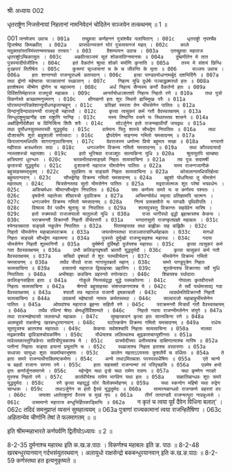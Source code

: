 श्रीः
अध्यायः 002

धृतराष्ट्रेण निजसेनायां निहतानां नामनिवेदनं चोदितेन सञ्जयेन तत्कथनम् ॥ 1 ॥

001  	`जनमेजय उवाच ।
001a	तच्छ्रुत्वा कर्णहननं पुत्रांश्चैव पलायितान् ।
001c	धृतराष्ट्रो नृपश्चैव द्विजश्रेष्ठ किमब्रवीत्  ॥
002a	प्राप्तवान्व्यसनं घोरं पुत्रव्यसनजं महत् ।
002c	काले यदुक्तवांस्तस्मिंस्तन्ममाचक्ष्व तत्त्वतः' ॥
003 	वैशम्पायन उवाच ।
003a	एतच्छ्रुत्वा महाराज धृतराष्ट्रोऽम्बिकासुतः ।
003c	अब्रवीत्सञ्जयं सूतं शोकसंविग्नमानसः ॥
004a	दुष्प्रणीतेन मे तात पुत्रस्यादीर्घजीविनः ।
004c	हतं वैकर्तनं श्रुत्वा शोको मर्माणि कृन्तति ॥
005a	तस्य मे संशयं छिन्धि दुःखपारं तितीर्षतः ।
005c	कुरूणां सृञ्जयानां च के च जीवन्ति के मृताः ॥
006 	सञ्जय उवाच ।
006a	हतः शान्तनवो राजन्दुराधर्षः प्रतापवान् ।
006c	हत्वा पाण्डवयोधानामर्बुदं दशभिर्दिनैः ॥
007a	तथा द्रोणो महेष्वासः पाञ्चालानां रथव्रजान् ।
007c	निहत्य युधि दुर्धर्षः पञ्चाद्रुक्मरथो हतः ॥
008a	हतशेषस्य भीष्मेण द्रोणेन च महात्मना ।
008c	अर्धं निहत्य सैन्यस्य कर्णो वैकर्तनो हतः ॥
009a	विविंशतिर्महाराज राजपुत्रो महाबलः ।
009c	आनर्तयोधाञ्शतशो निहत्य निहतो रणे ॥
010a	तथा पुत्रो विकर्णस्ते क्षत्रव्रतमनुस्मरन् ।
010c	क्षीणबाणो हतः शूरः स्थितो ह्यभिमुखः परैः ॥
011a	घोररूपान्परिक्लेशान्दुर्योधनकृतान्बहून् ।
011c	प्रतिज्ञां स्मरता तेन भीमसेनेन पातितः ॥
012a	विन्दानुविन्दावावन्त्यौ राजपुत्रौ महारथौ ।
012c	कृत्वा त्वसुकरं कर्म गतौ वैवस्वतक्षयम् ॥
013a	सिन्धुराष्ट्रमुखानीह दश राष्ट्राणि यानिह ।
013c	यस्य तिष्ठन्ति वचने यः स्थितस्तव शासने ॥
014a	अक्षौहिणीर्दशैकां च विनिर्जित्य शितैः शरैः ।
014c	सोऽर्जुनेन हतो राजन्महावीर्यो जयद्रथः ॥
015a	तथा दुर्योधनसुतस्तरस्वी युद्धदुर्मदः ।
015c	वर्तमानः पितुः शास्त्रे सौभद्रेण निपातितः ॥
016a	तथा दौःशासनिः शूरो बाहुशाली रणोत्कटः ।
016c	द्रौपदेयेन सङ्गम्य गमितो यमसादनम् ॥
017a	किरातानामधिपतिः सागरानूपवासिनाम् ।
017c	देवराजस्य धर्मात्मा प्रियो बहुमतः सखा ॥
018a	भगदत्तो महीपालः क्षत्रधर्मरतः सदा ।
018c	धनञ्जयेन विक्रम्य गमितो यमसादनम् ॥
019a	तथा कौरवदायादो न्यस्तशस्त्रो महायशाः ।
019c	हतो भूरिश्रवा राजञ्शूरः सात्यकिना युधि ॥
020a	श्रुतायुरपि चाम्बष्ठः क्षत्रियाणां धुरन्धरः ।
020c	चरन्नभीतवत्सङ्ख्ये निहतः सव्यसाचिना ॥
021a	तव पुत्रः सदामर्षी कृतास्त्रो युद्धदुर्मदः ।
021c	दुःशासनो महाराज भीमसेनेन पातितः ॥
022a	यस्य राजन्गजानीकं बहुसाहस्रमद्भुतम् ।
022c	सुदक्षिणः स सङ्ग्रामे निहतः सव्यसाचिना ॥
023a	कोसलानामधिपतिर्हत्वा बहुमतान्परान् ।
023c	सौभद्रेणेह विक्रम्य गमितो यमसादनम् ॥
024a	बहुशो योधयित्वा तु भीमसेनं महारथम् ।
024c	चित्रसेनस्तव सुतो भीमसेनेन पातितः ॥
025a	मद्रराजात्मजः शूरः परेषां भयवर्धनः ।
025c	असिचर्मधरः श्रीमान्सौभद्रेण निपातितः ॥
026a	समः कर्णस्य समरे यः स कर्णस्य पश्यतः ।
026c	वृषसेनो महातेजाः शीघ्रास्त्रो दृढविक्रमः ॥
027a	अभिमन्योर्वधं स्मृत्वा प्रतिज्ञामपि चात्मनः ।
027c	धनञ्जयेन विक्रम्य गमितो यमसादनम् ॥
028a	नित्यं प्रसक्तवैरो यः पाण्डवैः पृथिवीपतिः ।
028c	विश्राव्य वैरं पार्थेन श्रुतायुः स निपातितः ॥
029a	शल्यपुत्रस्तु विक्रान्तः सहदेवेन मारिष ।
029c	हतो रुक्मरथो राजञ्श्यालो मातुलजो युधि ॥
030a	राजा भागीरथो वृद्धो बृहत्क्षत्रश्च केकयः ।
030c	पराक्रमन्तौ विक्रान्तौ निहतौ वीर्यवत्तरौ ॥
031a	भगदत्तसुतो राजन्कृतप्रज्ञो महाबलः ।
031c	श्येनवच्चरता सङ्ख्ये नकुलेन निपातितः ॥
032a	पितामहस्तव तथा बाह्लीकः सह बाह्लिकैः ।
032c	निहतो भीमसेनेन महाबालपराक्रमः ॥
033a	जयत्सेनस्तथा राजञ्जारासन्धिर्महाबलः ।
033c	मागधो निहतः सङ्ख्ये सौभद्रेण महात्मना ॥
034a	पुत्रस्ते दुर्मुखो राजन्दुःसहश्च महारथः ।
034c	गदया भीमसेनेन निहतौ शूरमानिनौ ॥
035a	दुर्मर्षणो दुर्विषहो दुर्जयश्च महारथः ।
035c	कृत्वा त्वसुकरं कर्म गता वैवस्वतक्षयम् ॥
036a	उभौ कलिङ्गवृषकौ भ्रातरौ युद्धदुर्मदौ ।
036c	कृत्वा चासुकरं कर्म गतौ वैवस्वतक्षयम् ॥
037a	सचिवो वृषपर्वा ते शूरः परमवीर्यवान् ।
037c	भीमसेनेन विक्रम्य गमितो यमसादनम् ॥
038a	तथैव पौरवो राजा नागायुतबलो महान् ।
038c	समरे पाण्डुपुत्रेण निहतः सव्यसाचिना ॥
039a	वसातयो महाराज द्विसाहस्राः प्रहारिणः ।
039c	शूरसेनाश्च विक्रान्ताः सर्वे युधि निपातिताः ॥
040a	अभीषाहाः कवचिनः प्रहरन्तो रणोत्कटाः ।
040c	शिबयश्च रथोदाराः कालिङ्गसहिता हताः ॥
041a	गोकुले नित्यसंवृद्धा युद्धे परमकोपनाः ।
041c	गोपालाः कृतवीरास्ते निहताः सव्यसाचिना ॥
042a	श्रेणयो बहुसाहस्राः संशप्तकगणाश्च ये ।
042c	ते सर्वे पार्थमासाद्य गदा वैवस्वतक्षयम् ॥
043a	श्यालौ तव महाराज राजानौ वृषकाचलौ ।
043c	त्वदर्थमतिविक्रान्तौ निहतौ सव्यसाचिना ॥
044a	उग्रकर्मा महेष्वासो नामतः कर्मतस्तथा ।
044c	साल्वराजो महाबाहुर्भीमसेनेन पातितः ॥
045a	ओघवांश्च महाराज बृहन्तः सहितौ रणे ।
045c	पराक्रमन्तौ मित्रार्थे गतौ वैवस्वतक्षयम् ॥
046a	तथैव रथिनां श्रेष्ठः क्षेमधूर्तिर्विशाम्पते ।
046c	निहतो गदया राजन्भीमसेनेन संयुगे ॥
047a	तथा राजन्महेष्वासो जलसन्धो महाबलः ।
047c	सुमहत्कदनं कृत्वा हतः सात्यकिना रणे ॥
048a	अलम्बुसो राक्षसेन्द्रः खरबन्धुरयानवान् ।
048c	घटोत्कचेन विक्रम्य गमितो यमसादनम् ॥
049a	राधेयः सूतपुत्रश्च भ्रातरश्च महारथाः ।
049c	केकयाः सर्वशश्चापि निहताः सव्यसाचिना ॥
050a	मालवा मद्रकाश्चैव द्राविडाश्चोग्रकर्मिणः ।
050c	यौधेयाश्च ललित्थाश्च क्षुद्रकाश्चाप्युशीनराः ॥
051a	मावेल्लकास्तुण्डिकेराः सावित्रीपुत्रकाश्च ये ।
051c	प्राच्योदीच्याः प्रतीच्याश्च दाक्षिणात्याश्च मारिष ॥
052a	पत्तीनां निहताः सङ्घा हयानां प्रयुतानि च ।
052c	रथव्रजाश्च निहता हताश्च वरवारणाः ॥
053a	सध्वजाः सायुधाः शूराः सवर्माम्बरभूषणाः ।
053c	कालेन महताऽऽयस्ताः कुशलैर्ये च वर्धिताः ॥
054a	ते हताः समरे राजन्पार्थेनाक्लिष्टकर्मणा ।
054c	अन्ये तथाऽमितबलाः परस्परवधैषिणः ॥
055a	एते चान्ये च बहवो राजानः सगणा रणे ।
055c	हताः सहस्रशो राजन्यन्मां त्वं परिपृच्छसि ॥
056a	एवमेष क्षयो वृत्तः कर्णार्जुनसमागमे ।
056c	महेन्द्रेण यथा वृत्रो यथा रामेण रावणः ॥
057a	यथा कृष्णेन नरको मुरुश्च निहतो रणे ।
057c	कार्तवीर्यश्च रामेण भार्गवेण यथा हतः ॥
058a	सज्ञातिबान्धवः शूरः समरे युद्धदुर्मदः ।
058c	रणे कृत्वा महद्युद्धं घोरं त्रैलोक्यमोहनम् ॥
059a	यथा स्कन्देन महिषो यथा रुद्रेण चान्धकः ।
059c	तथाऽर्जुनेन स हतो द्वैरथे युद्धदुर्मदः ॥
060a	सामात्यबान्धवो राजन्कर्णः प्रहरतां वरः ।
060c	जयाशा धार्तराष्ट्राणां वैरस्य च मुखं नृपः ॥
061a	तीर्णं तत्पाण्डवै राजन्यत्पुरा नावबुध्यसे ।
061c	उच्यमानो महाराज बन्धुभिर्हितकाङ्क्षिभिः ॥
062a	`न कृतं च त्वया पूर्वं दैवेन विधिना बलात्' ।
062c	तदिदं समनुप्राप्तं व्यसनं सुमहात्ययम् ॥
063a	पुत्राणां राज्यकामानां त्वया राजन्हितैषिणा ।
063c	अहितान्येव चीर्णानि तेषां ते फलमागतम् ॥ ॥

इति श्रीमन्महाभारते कर्णपर्वणि द्वितीयोऽध्यायः ॥ 2 ॥

8-2-35 दुर्मनाश्च महारथः इति क.ख.ङ.पाठः । विकर्णश्च महाबलः इति ङ. पाठः ॥ 8-2-48 खरबन्धुरयानवान् गर्दभसंयुतरथवान् । अलायुधो राक्षसेन्द्रो बकबन्धुरयानवान् इति क.ख.ङ.पाठः ॥ 8-2-59 कर्णस्तथा हत इत्यनुकृष्यते ॥ 


